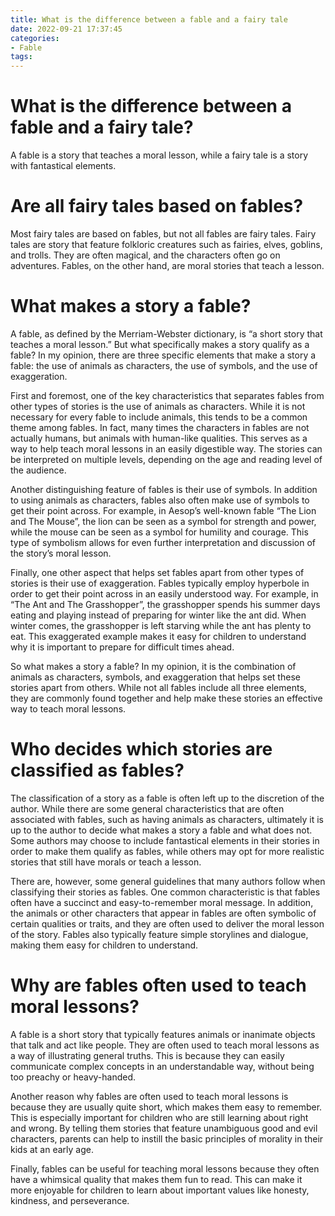 ```yaml
---
title: What is the difference between a fable and a fairy tale
date: 2022-09-21 17:37:45
categories:
- Fable
tags:
---
```



#  What is the difference between a fable and a fairy tale?

A fable is a story that teaches a moral lesson, while a fairy tale is a story with fantastical elements.

#  Are all fairy tales based on fables?

Most fairy tales are based on fables, but not all fables are fairy tales. Fairy tales are story that feature folkloric creatures such as fairies, elves, goblins, and trolls. They are often magical, and the characters often go on adventures. Fables, on the other hand, are moral stories that teach a lesson.

#  What makes a story a fable?

A fable, as defined by the Merriam-Webster dictionary, is “a short story that teaches a moral lesson.” But what specifically makes a story qualify as a fable? In my opinion, there are three specific elements that make a story a fable: the use of animals as characters, the use of symbols, and the use of exaggeration.

First and foremost, one of the key characteristics that separates fables from other types of stories is the use of animals as characters. While it is not necessary for every fable to include animals, this tends to be a common theme among fables. In fact, many times the characters in fables are not actually humans, but animals with human-like qualities. This serves as a way to help teach moral lessons in an easily digestible way. The stories can be interpreted on multiple levels, depending on the age and reading level of the audience.

Another distinguishing feature of fables is their use of symbols. In addition to using animals as characters, fables also often make use of symbols to get their point across. For example, in Aesop’s well-known fable “The Lion and The Mouse”, the lion can be seen as a symbol for strength and power, while the mouse can be seen as a symbol for humility and courage. This type of symbolism allows for even further interpretation and discussion of the story’s moral lesson.

Finally, one other aspect that helps set fables apart from other types of stories is their use of exaggeration. Fables typically employ hyperbole in order to get their point across in an easily understood way. For example, in “The Ant and The Grasshopper”, the grasshopper spends his summer days eating and playing instead of preparing for winter like the ant did. When winter comes, the grasshopper is left starving while the ant has plenty to eat. This exaggerated example makes it easy for children to understand why it is important to prepare for difficult times ahead.

So what makes a story a fable? In my opinion, it is the combination of animals as characters, symbols, and exaggeration that helps set these stories apart from others. While not all fables include all three elements, they are commonly found together and help make these stories an effective way to teach moral lessons.

#  Who decides which stories are classified as fables?

The classification of a story as a fable is often left up to the discretion of the author. While there are some general characteristics that are often associated with fables, such as having animals as characters, ultimately it is up to the author to decide what makes a story a fable and what does not. Some authors may choose to include fantastical elements in their stories in order to make them qualify as fables, while others may opt for more realistic stories that still have morals or teach a lesson.

There are, however, some general guidelines that many authors follow when classifying their stories as fables. One common characteristic is that fables often have a succinct and easy-to-remember moral message. In addition, the animals or other characters that appear in fables are often symbolic of certain qualities or traits, and they are often used to deliver the moral lesson of the story. Fables also typically feature simple storylines and dialogue, making them easy for children to understand.

#  Why are fables often used to teach moral lessons?

A fable is a short story that typically features animals or inanimate objects that talk and act like people. They are often used to teach moral lessons as a way of illustrating general truths. This is because they can easily communicate complex concepts in an understandable way, without being too preachy or heavy-handed.

Another reason why fables are often used to teach moral lessons is because they are usually quite short, which makes them easy to remember. This is especially important for children who are still learning about right and wrong. By telling them stories that feature unambiguous good and evil characters, parents can help to instill the basic principles of morality in their kids at an early age.

Finally, fables can be useful for teaching moral lessons because they often have a whimsical quality that makes them fun to read. This can make it more enjoyable for children to learn about important values like honesty, kindness, and perseverance.